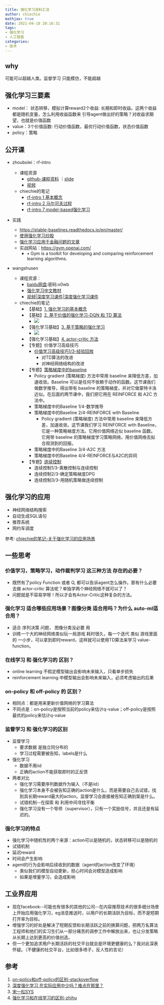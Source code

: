 ```yaml
---
title: 强化学习资料汇总
author: chiechie
mathjax: true
date: 2021-04-18 20:16:31
tags:
- 强化学习
- 人工智能
categories:
- 技术
---
```



## why

可能可以超越人类。监督学习 只能模仿，不能超越

## 强化学习三要素

- model： 状态转移，模拟计算reward2个收益: 长期和即时收益。这两个收益都是随机变量，怎么利用收益函数来 引导agent做出好的策略？对收益求期望，也就是价值函数
- value：3个价值函数: 行动价值函数，最优行动价值函数，状态价值函数
- policy：策略

## 公开课

- zhoubolei：rf-intro
    - 课程资源
        - [github-课程资料](https://github.com/zhoubolei/introRL) ｜[slide](https://github.com/zhoubolei/introRL/blob/master/lecture1.pdf)
        -  [视频](https://www.bilibili.com/video/BV1LE411G7Xj)
    - chiechie的笔记
        - [rf-intro 1 基本概念](https://chiechie.github.io/2021/04/18/technology/rf-intro1/)
        - [rf-intro 2 马尔可夫过程](https://chiechie.github.io/2021/04/18/technology/rf-intro2/)
        - [rf-intro 7 model-based强化学习](https://chiechie.github.io/2021/04/18/technology/rf-intro7/)
- 实践
    - https://stable-baselines.readthedocs.io/en/master/
    - [使用强化学习炒股](https://github.com/wangshub/RL-Stock)
    - [强化学习应用于金融问题的文章](https://zhuanlan.zhihu.com/p/267998242)
    - 实战网站：https://gym.openai.com/
      - • Gym is a toolkit for developing and comparing reinforcement learning algorithms.
    
- wangshusen
    - 课程资源：
        - [baidu网盘](https://pan.baidu.com/s/1XpTgny_Vr0LobBsuYF4KkA):密码:x0wb
        - [强化学习中文教材](https://github.com/wangshusen/DRL/blob/master/Notes_CN/DRL.pdf)
        - [视频](https://youtu.be/vmkRMvhCW5c)|[深度学习课件](https://github.com/wangshusen/DeepLearning)|[深度强化学习课件](https://github.com/wangshusen/DRL)
    - chiechie的笔记
        - 【基础】[1. 强化学习的基本概念](https://chiechie.github.io/2021/04/18/technology/wangshusen-rf1-basic-concepts/)
        - 【基础】[2. 基于价值的强化学习-DQN 和 TD 算法](https://chiechie.github.io/2021/04/18/technology/wangshusen-rf2-value-based/)
            - ![](https://firebasestorage.googleapis.com/v0/b/firescript-577a2.appspot.com/o/imgs%2Fapp%2Frf_learning%2FSSywH-1RRf.png?alt=media&token=6b811aba-b275-47f0-a6d3-2945b6fff817)
        - 【强化学习基础】[3. 基于策略的强化学习](https://chiechie.github.io/2021/04/18/technology/wangshusen-rf3-policy-based/)
            - ![](https://firebasestorage.googleapis.com/v0/b/firescript-577a2.appspot.com/o/imgs%2Fapp%2Frf_learning%2FVhwFEvq-CN.png?alt=media&token=de826d99-eaa2-4c92-8bec-520c7a04ee0b)
        - 【强化学习基础】[4. actor-critic 方法](https://chiechie.github.io/2021/04/18/technology/wangshusen-rf4-actor-critic/)
        - 【专题】价值学习高级技巧
            - [价值学习高级技巧1/3-经验回放](https://chiechie.github.io/2021/04/18/technology/wangshusen-rf5-advanced-value-based/)
                - 对TD算法的改进
                - 对神经网络结构的改进 
        - 【专题】[策略梯度中的baseline](https://chiechie.github.io/2021/04/18/technology/wangshusen-rf6-baseline-in-policy-gradient/)
            - Policy gradient (策略梯度) 方法中常用 baseline 来降低方差，加速收敛。Baseline 可以是任何不依赖于动作的函数。这节课我们做数学推导，得出带有 baseline 的策略梯度，并对它做蒙特卡洛近似。在后面的两节课中，我们把它用在 REINFORCE 和 A2C 方法中。
            - 策略梯度中的Baseline 1/4-数学推导
            - 策略梯度中的Baseline 2/4-REINFORCE with Baseline
                - Policy gradient (策略梯度) 方法中常用 baseline 来降低方差，加速收敛。这节课我们学习 REINFORCE with Baseline，它是一种策略梯度方法。它用价值网络近似 baseline 函数。它用带 baseline 的策略梯度学习策略网络，用价值网络去拟合观测到的回报。
            - 策略梯度中的Baseline 3/4-A2C 方法
            - 策略梯度中的Baseline 4/4-REINFORCE与A2C的异同
        - 【专题】[连续控制](https://chiechie.github.io/2021/04/18/technology/wangshusen-rf7-continous-action/)
            - 连续控制1/3-离散控制与连续控制
            - 连续控制2/3-确定策略梯度DPG
            - 连续控制3/3-用随机策略做连续控制

## 强化学习的应用

- 神经网络结构搜索
- 自动生成SQL语句
- 推荐系统
- 网约车调度

参考: [chiechie的笔记-关于强化学习的应用场景](https://chiechie.github.io/2021/04/21/reinforcement_learning/rf-application/)

## 一些思考

### 价值学习，策略学习，动作裁判学习 这三种方法 存在的必要？

- 既然有了policy Function 或者 Q, 都可以告诉agent怎么操作。那有什么必要去做 actor-critic 算法呢？单独学两个神经网络不就可以了？
- 问题就是不容易学呀！所以才会有Actor-Critic这种复杂的方法。

### 强化学习 适合哪些应用场景？图像分类 适合用吗？为什么 auto-ml适合用？

- 适合 序列决策 问题， 图像分类没必要 用
- 训练一个大的神经网络类似玩一局游戏 耗时很久，每一个迭代 类似 游戏里面的 一小步，可以拿到即时reward，这样就可以使用TD算法来学习 value-function。

### 在线学习 和 强化学习的 区别？

- online learning 不假定模型输出会影响未来输入，只看单步损失
- reinforcement learning 中模型输出会影响未来输入，必须考虑输出的后果

### on-policy 和 off-policy 的 区别？

- 相同点：都是用来更新价值网络的学习算法
- 不同点是：on-policy是按照当前的policy来估计q-value；off-policy是按照最优的policy来估计q-value


  
### 监督学习 和 强化学习的区别

- 监督学习
    - 要求数据 是独立同分布的
    - 学习过程需要被告知，labels是什么
- 强化学习
    - 数据不用iid
    - 正确的action不能获取即时的正反馈
- 两者对比
    - 强化学习需要序列数据作为输入（不是iid）
    - 强化学习本身不会被告知正确的action是什么，而是需要自己去试错，找到具长期reward最大的action。监督学习会直接被告知正确到案是什么。
    - 试错机制--在探索 和 利用中间寻找平衡
    - 强化学习没有一个导师（supervisor），只有一个奖励信号，并且还是有延迟的。

### 强化学习的特点

- 强化学习中随机性的两个来源：action可以是随机的，状态转移可以是随机的
- 试错机制
- 延迟reward
- 时间会产生影响
- agent的行为会影响后续收到的数据（agent的action改变了环境）
    - 类似我们的模型自动更新，担心时间会对模型造成影响
    - 如果是增量学习，会造成影响
    
## 工业界应用

- 现在facebook--可能也有很多的其他的公司--在内容推荐技术的很多细分场景上开始应用强化学习，eg消息推送时，以用户的长期活跃为目标，而不是短期打开率为目标。
- 增强学习的好处是解决了短期反馈和长期活跃之前的换算问题，把两万名算法工程师和他们的实习生们从一部分痛苦的调参工作中解放出来，也让分发策略从长期上达到更高的价值创造。
- 但一个更加追求用户长期活跃的社交平台就会是环境更健康的么？我对此深表怀疑。（不健康的社交平台，比如很多喷子，反人性的言论）

## 参考
1. [on-policy和off-policy的区别-stackoverflow](https://stats.stackexchange.com/questions/184657/what-is-the-difference-between-off-policy-and-on-policy-learning)
2. [深度强化学习 在实际应用中少吗？难点在那里？](https://www.zhihu.com/question/290530992)
3. [宋一松SYS](https://weibo.com/titaniumviii?refer_flag=0000015010_&from=feed&loc=nickname)
4. [强化学习和在线学习的区别-zhihu](https://www.zhihu.com/question/64526936)